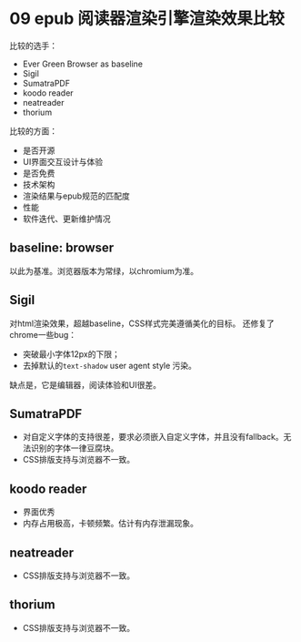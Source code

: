 # 09 epub 阅读器渲染引擎渲染效果比较

比较的选手：
- Ever Green Browser as baseline
- Sigil
- SumatraPDF
- koodo reader
- neatreader
- thorium

比较的方面：
- 是否开源
- UI界面交互设计与体验
- 是否免费
- 技术架构
- 渲染结果与epub规范的匹配度
- 性能
- 软件迭代、更新维护情况

## baseline: browser

以此为基准。浏览器版本为常绿，以chromium为准。

## Sigil

对html渲染效果，超越baseline，CSS样式完美遵循美化的目标。 还修复了chrome一些bug：

- 突破最小字体12px的下限；
- 去掉默认的`text-shadow` user agent style 污染。

缺点是，它是编辑器，阅读体验和UI很差。

## SumatraPDF
- 对自定义字体的支持很差，要求必须嵌入自定义字体，并且没有fallback。无法识别的字体一律豆腐块。
- CSS排版支持与浏览器不一致。

## koodo reader

- 界面优秀
- 内存占用极高，卡顿频繁。估计有内存泄漏现象。

## neatreader
- CSS排版支持与浏览器不一致。

## thorium

- CSS排版支持与浏览器不一致。
